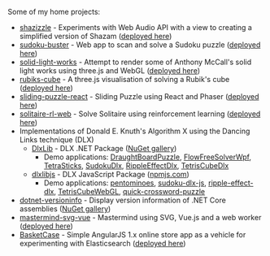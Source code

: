 Some of my home projects:

* <a href="https://github.com/taylorjg/shazizzle">shazizzle</a> - Experiments with Web Audio API with a view to creating a simplified version of Shazam
([deployed here](https://shazizzle.onrender.com))
* <a href="https://github.com/taylorjg/sudoku-buster">sudoku-buster</a> - Web app to scan and solve a Sudoku puzzle
([deployed here](https://sudoku-buster.onrender.com))
* <a href="https://github.com/taylorjg/solid-light-works">solid-light-works</a> - Attempt to render some of Anthony McCall's solid light works using three.js and WebGL
([deployed here](https://github.com/taylorjg/solid-light-works))
* <a href="https://github.com/taylorjg/rubiks-cube">rubiks-cube</a> - A three.js visualisation of solving a Rubik's cube
([deployed here](https://taylorjg.github.io/rubiks-cube))
* <a href="https://github.com/taylorjg/sliding-puzzle-react">sliding-puzzle-react</a> - Sliding Puzzle using React and Phaser
([deployed here](https://taylorjg.github.io/sliding-puzzle-react))
* <a href="https://github.com/taylorjg/solitaire-rl-web">solitaire-rl-web</a> - Solve Solitaire using reinforcement learning
([deployed here](https://solitaire-rl-web.herokuapp.com))
* Implementations of Donald E. Knuth's Algorithm X using the Dancing Links technique (DLX)
  * <a href="https://github.com/taylorjg/DlxLib">DlxLib</a> - DLX .NET Package
([NuGet gallery](http://www.nuget.org/packages/DlxLib))
    * Demo applications:
[DraughtBoardPuzzle](https://github.com/taylorjg/DraughtBoardPuzzle),
[FlowFreeSolverWpf](https://github.com/taylorjg/FlowFreeSolverWpf),
[TetraSticks](https://github.com/taylorjg/TetraSticks),
[SudokuDlx](https://github.com/taylorjg/SudokuDlx),
[RippleEffectDlx](https://github.com/taylorjg/RippleEffectDlx),
[TetrisCubeDlx](https://github.com/taylorjg/TetrisCubeDlx)
  * <a href="https://github.com/taylorjg/dlxlibjs">dlxlibjs</a> - DLX JavaScript Package
([npmjs.com](https://www.npmjs.com/package/dlxlib))
    * Demo applications:
[pentominoes](https://github.com/taylorjg/pentominoes),
[sudoku-dlx-js](https://github.com/taylorjg/sudoku-dlx-js),
[ripple-effect-dlx](https://github.com/taylorjg/ripple-effect-dlx),
[TetrisCubeWebGL](https://github.com/taylorjg/TetrisCubeWebGL),
[quick-crossword-puzzle](https://github.com/taylorjg/quick-crossword-puzzle)
* <a href="https://github.com/taylorjg/dotnet-versioninfo">dotnet-versioninfo</a> - Display version information of .NET Core assemblies
([NuGet gallery](https://www.nuget.org/packages/dotnet-versioninfo))
* <a href="https://github.com/taylorjg/mastermind-svg-vue">mastermind-svg-vue</a> - Mastermind using SVG, Vue.js and a web worker
([deployed here](https://mastermind-svg-vue.herokuapp.com))
* <a href="https://github.com/taylorjg/BasketCase">BasketCase</a> - Simple AngularJS 1.x online store app as a vehicle for experimenting with Elasticsearch
([deployed here](https://basketcase.onrender.com))
